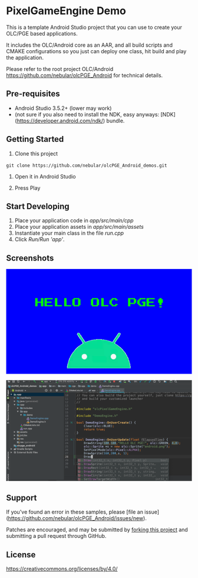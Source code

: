 PixelGameEngine Demo
====================

This is a template Android Studio project that you can use to create your OLC/PGE based applications.

It includes the OLC/Android core as an AAR, and all build scripts and CMAKE configurations so you just can deploy one class, hit build and play the application.

Please refer to the root project OLC/Android https://github.com/nebular/olcPGE_Android for technical details.

Pre-requisites
--------------
- Android Studio 3.5.2+ (lower may work)
- (not sure if you also need to install the NDK, easy anyways:  [NDK] (https://developer.android.com/ndk/) bundle.

Getting Started
---------------
1. Clone this project

`git clone https://github.com/nebular/olcPGE_Android_demos.git
`
1. Open it in Android Studio

1. Press Play

Start Developing
---------------
1. Place your application code in *app/src/main/cpp*
1. Place your application assets in *app/src/main/assets*
1. Instantiate your main class in the file *run.cpp*
1. Click *Run/Run 'app'*.

Screenshots
-----------

![screenshot](doc/screen2.png)

![screenshot](doc/screen1.png)

Support
-------
If you've found an error in these samples, please [file an issue] (https://github.com/nebular/olcPGE_Android/issues/new).

Patches are encouraged, and may be submitted by [forking this project](https://github.com/nebular/olcPGE_Android/fork) and submitting a pull request through GitHub.

License
-------

https://creativecommons.org/licenses/by/4.0/
